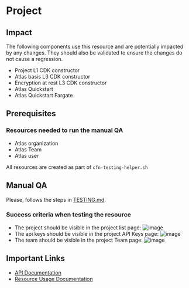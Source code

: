 # Project

## Impact 
The following components use this resource and are potentially impacted by any changes. They should also be validated to ensure the changes do not cause a regression.
 - Project  L1 CDK constructor
 - Atlas basis L3 CDK constructor
 - Encryption at rest L3 CDK constructor
 - Atlas Quickstart
 - Atlas Quickstart Fargate


## Prerequisites 
### Resources needed to run the manual QA
- Atlas organization
- Atlas Team 
- Atlas user


All resources are created as part of `cfn-testing-helper.sh`

## Manual QA
Please, follows the steps in [TESTING.md](../../../TESTING.md.md).


### Success criteria when testing the resource
- The project should be visible in the project list page:
![image](https://user-images.githubusercontent.com/5663078/227225795-0f1b6650-95fe-40ca-942d-99902b747aa2.png)
- The api keys should be visible in the project API Keys page:
![image](https://user-images.githubusercontent.com/5663078/227303503-14e7a53b-92a0-46f3-9f4a-6ea9fbf2a20d.png)
- The team should be visible in the project Team page:
![image](https://user-images.githubusercontent.com/5663078/227303779-16069213-4fe7-49c8-a840-66afdb88cb6e.png)
## Important Links
- [API Documentation](https://www.mongodb.com/docs/atlas/reference/api-resources-spec/#tag/Alert-Configurations/operation/listAlertConfigurations)
- [Resource Usage Documentation](https://www.mongodb.com/docs/atlas/tutorial/manage-projects/)

